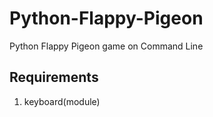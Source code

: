 # Python-Flappy-Pigeon
Python Flappy Pigeon game on Command Line 

## Requirements
1. keyboard(module)
